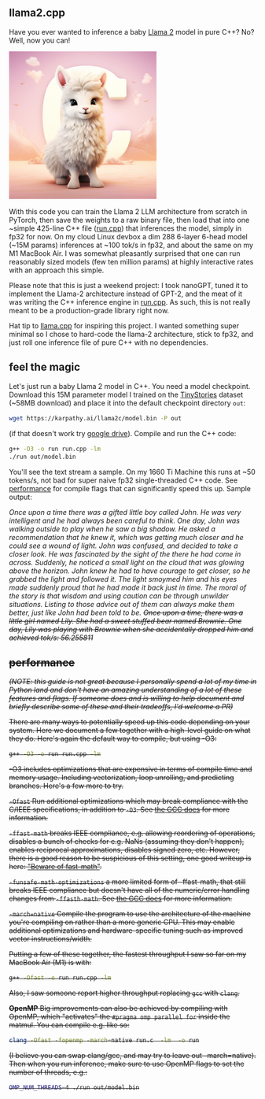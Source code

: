
## llama2.cpp

Have you ever wanted to inference a baby [Llama 2](https://ai.meta.com/llama/) model in pure C++? No? Well, now you can!

<img src="assets/llama_cute.jpg" width="300" height="300">

With this code you can train the Llama 2 LLM architecture from scratch in PyTorch, then save the weights to a raw binary file, then load that into one ~simple 425-line C++ file ([run.cpp](run.cpp)) that inferences the model, simply in fp32 for now. On my cloud Linux devbox a dim 288 6-layer 6-head model (~15M params) inferences at ~100 tok/s in fp32, and about the same on my M1 MacBook Air. I was somewhat pleasantly surprised that one can run reasonably sized models (few ten million params) at highly interactive rates with an approach this simple.

Please note that this is just a weekend project: I took nanoGPT, tuned it to implement the Llama-2 architecture instead of GPT-2, and the meat of it was writing the C++ inference engine in [run.cpp](run.cpp). As such, this is not really meant to be a production-grade library right now.

Hat tip to [llama.cpp](https://github.com/ggerganov/llama.cpp) for inspiring this project. I wanted something super minimal so I chose to hard-code the llama-2 architecture, stick to fp32, and just roll one inference file of pure C++ with no dependencies.

## feel the magic

Let's just run a baby Llama 2 model in C++. You need a model checkpoint. Download this 15M parameter model I trained on the [TinyStories](https://huggingface.co/datasets/roneneldan/TinyStories) dataset (~58MB download) and place it into the default checkpoint directory `out`:

```bash
wget https://karpathy.ai/llama2c/model.bin -P out
```

(if that doesn't work try [google drive](https://drive.google.com/file/d/1aTimLdx3JktDXxcHySNrZJOOk8Vb1qBR/view?usp=share_link)). Compile and run the C++ code:

```bash
g++ -O3 -o run run.cpp -lm
./run out/model.bin
```

You'll see the text stream a sample. On my 1660 Ti Machine this runs at ~50 tokens/s, not bad for super naive fp32 single-threaded C++ code. See [performance](#performance) for compile flags that can significantly speed this up. Sample output:

*Once upon a time there was a gifted little boy called John. He was very intelligent and he had always been careful to think. 
One day, John was walking outside to play when he saw a big shadow. He asked a recommendation that he knew it, which was getting much closer and he could see a wound of light. 
John was confused, and decided to take a closer look. He was fascinated by the sight of the there he had come in across. Suddenly, he noticed a small light on the cloud that was glowing above the horizon. 
John knew he had to have courage to get closer, so he grabbed the light and followed it. The light smoymed him and his eyes made suddenly proud that he had made it back just in time. 
The moral of the story is that wisdom and using caution can be through unwilder situations. Listing to those advice out of them can always make them better, just like John had been told to be.
<s>
 Once upon a time, there was a little girl named Lily. She had a sweet stuffed bear named Brownie. One day, Lily was playing with Brownie when she accidentally dropped him and
achieved tok/s: 56.255811*


## performance

*(NOTE: this guide is not great because I personally spend a lot of my time in Python land and don't have an amazing understanding of a lot of these features and flags. If someone does and is willing to help document and briefly describe some of these and their tradeoffs, I'd welcome a PR)*

There are many ways to potentially speed up this code depending on your system. Here we document a few together with a high-level guide on what they do. Here's again the default way to compile, but using -O3:

```bash
g++ -O3 -o run run.cpp -lm
```

-O3 includes optimizations that are expensive in terms of compile time and memory usage. Including vectorization, loop unrolling, and predicting branches. Here's a few more to try.

`-Ofast` Run additional optimizations which may break compliance with the C/IEEE specifications, in addition to `-O3`. See [the GCC docs](https://gcc.gnu.org/onlinedocs/gcc/Optimize-Options.html) for more information.

`-ffast-math` breaks IEEE compliance, e.g. allowing reordering of operations, disables a bunch of checks for e.g. NaNs (assuming they don't happen), enables reciprocal approximations, disables signed zero, etc. However, there is a good reason to be suspicious of this setting, one good writeup is here: ["Beware of fast-math"](https://simonbyrne.github.io/notes/fastmath/).

`-funsafe-math-optimizations` a more limited form of -ffast-math, that still breaks IEEE compliance but doesn't have all of the numeric/error handling changes from `-ffasth-math`. See [the GCC docs](https://gcc.gnu.org/wiki/FloatingPointMath) for more information.

`-march=native` Compile the program to use the architecture of the machine you're compiling on rather than a more generic CPU. This may enable additional optimizations and hardware-specific tuning such as improved vector instructions/width.

Putting a few of these together, the fastest throughput I saw so far on my MacBook Air (M1) is with:

```bash
g++ -Ofast -o run run.cpp -lm
```

Also, I saw someone report higher throughput replacing `gcc` with `clang`.

**OpenMP** Big improvements can also be achieved by compiling with OpenMP, which "activates" the `#pragma omp parallel for` inside the matmul. You can compile e.g. like so:

```bash
clang -Ofast -fopenmp -march=native run.c  -lm  -o run
```

(I believe you can swap clang/gcc, and may try to leave out -march=native). Then when you run inference, make sure to use OpenMP flags to set the number of threads, e.g.:

```bash
OMP_NUM_THREADS=4 ./run out/model.bin
```
